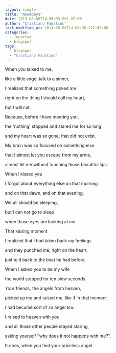 ```yaml
---
layout: single
title: "Nowadays"
date: 2013-08-06T14:05:00.001-07:00
author: "Cristiano Faustino"
last_modified_at: 2013-08-06T14:05:35.222-07:00
categories:
  - imported
  - blogspot
tags:
  - blogspot
  - "Cristiano Faustino"
---
```


When you talked to me,

like a little angel talk to a sinner,

I realized that something poked me

right on the thing I should call my heart,

but I will not.

Because, before I have meeting you,

the 'nothing' stopped and stared me for so long

and my heart was so gone, that did not exist.

My brain was so focused on something else

that I almost let you escape from my arms,

almost let me without touching those beautiful lips.



When I kissed you

I forgot about everything else on that morning

and on that dawn, and on that evening.

We all should be sleeping,

but I can not go to sleep

when those eyes are looking at me.

That kissing moment

I realized that I had taken back my feelings

and they punched me, right on the heart,

just to it back to the beat he had before.



When I asked you to be my wife

the world stopped for ten slow seconds.

Your friends, the angels from heaven,

picked up me and raised me, like if in that moment

I had become sort of an angel too.

I raised to heaven with you

and all those other people stayed staring,

asking yourself "why does it not happens with me?".

It does, when you find your priceless angel.